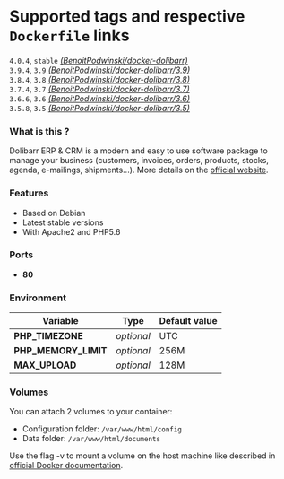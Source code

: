 # Supported tags and respective `Dockerfile` links

`4.0.4`, `stable` [*(BenoitPodwinski/docker-dolibarr)*](https://github.com/BenoitPodwinski/docker-dolibarr)<br>
`3.9.4`, `3.9` [*(BenoitPodwinski/docker-dolibarr/3.9)*](https://github.com/BenoitPodwinski/docker-dolibarr/tree/3.9)<br>
`3.8.4`, `3.8` [*(BenoitPodwinski/docker-dolibarr/3.8)*](https://github.com/BenoitPodwinski/docker-dolibarr/tree/3.8)<br>
`3.7.4`, `3.7` [*(BenoitPodwinski/docker-dolibarr/3.7)*](https://github.com/BenoitPodwinski/docker-dolibarr/tree/3.7)<br>
`3.6.6`, `3.6` [*(BenoitPodwinski/docker-dolibarr/3.6)*](https://github.com/BenoitPodwinski/docker-dolibarr/tree/3.6)<br>
`3.5.8`, `3.5` [*(BenoitPodwinski/docker-dolibarr/3.5)*](https://github.com/BenoitPodwinski/docker-dolibarr/tree/3.5)<br>

### What is this ?

Dolibarr ERP & CRM is a modern and easy to use software package to manage your business (customers, invoices, orders, products, stocks, agenda, e-mailings, shipments...). More details on the [official website](https://www.dolibarr.org/).

### Features

- Based on Debian
- Latest stable versions
- With Apache2 and PHP5.6

### Ports

- **80**

### Environment

| Variable | Type | Default value |
| -------- | ---- | ------------- |
| **PHP_TIMEZONE** | *optional* | UTC
| **PHP_MEMORY_LIMIT** | *optional* | 256M
| **MAX_UPLOAD** | *optional* | 128M


### Volumes

You can attach 2 volumes to your container:

- Configuration folder: `/var/www/html/config`
- Data folder: `/var/www/html/documents`

Use the flag -v to mount a volume on the host machine like described in [official Docker documentation](https://docs.docker.com/engine/userguide/containers/dockervolumes/).